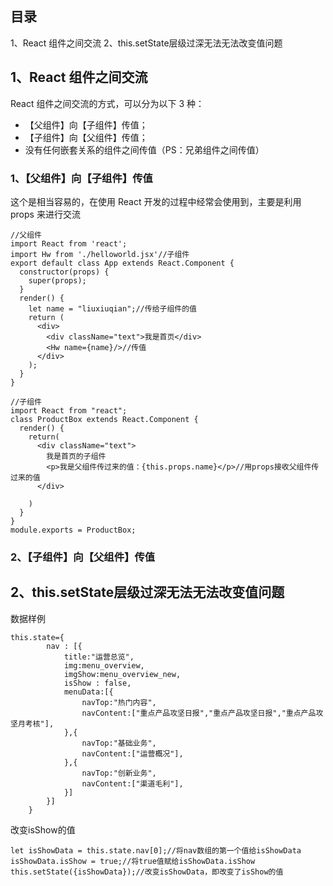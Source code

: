 ﻿## 目录

1、React 组件之间交流
2、this.setState层级过深无法无法改变值问题



## 1、React 组件之间交流

React 组件之间交流的方式，可以分为以下 3 种：

- 【父组件】向【子组件】传值；
- 【子组件】向【父组件】传值；
- 没有任何嵌套关系的组件之间传值（PS：兄弟组件之间传值）

### 1、【父组件】向【子组件】传值

这个是相当容易的，在使用 React 开发的过程中经常会使用到，主要是利用 props 来进行交流


    //父组件
	import React from 'react';
	import Hw from './helloworld.jsx'//子组件
	export default class App extends React.Component {
	  constructor(props) {
	    super(props);
	  }
	  render() {
	    let name = "liuxiuqian";//传给子组件的值
	    return (
	      <div>
	        <div className="text">我是首页</div>
	        <Hw name={name}/>//传值
	      </div>
	    );
	  }
	}
	
	//子组件
	import React from "react";
	class ProductBox extends React.Component {
	  render() {
	    return(
	      <div className="text">
	        我是首页的子组件
	        <p>我是父组件传过来的值：{this.props.name}</p>//用props接收父组件传过来的值
	      </div>
	
	    )
	  }
	}
	module.exports = ProductBox;


### 2、【子组件】向【父组件】传值





## 2、this.setState层级过深无法无法改变值问题


数据样例

    this.state={
            nav : [{
                title:"运营总览",
                img:menu_overview,
                imgShow:menu_overview_new,
                isShow : false,
                menuData:[{
                    navTop:"热门内容",
                    navContent:["重点产品攻坚日报","重点产品攻坚日报","重点产品攻坚月考核"],
                },{
                    navTop:"基础业务",
                    navContent:["运营概况"],
                },{
                    navTop:"创新业务",
                    navContent:["渠道毛利"],
                }]
            }]
        }

改变isShow的值

    let isShowData = this.state.nav[0];//将nav数组的第一个值给isShowData
	isShowData.isShow = true;//将true值赋给isShowData.isShow
    this.setState({isShowData});//改变isShowData，即改变了isShow的值







